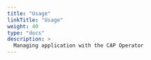 ```yaml
---
title: "Usage"
linkTitle: "Usage"
weight: 40
type: "docs"
description: >
  Managing application with the CAP Operator
---
```

